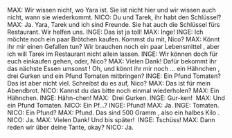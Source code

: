 MAX:
Wir wissen nicht, wo Yara ist. Sie ist nicht hier und wir wissen auch nicht, wann sie wiederkommt.
NICO:
Du und Tarek, ihr habt den Schlüssel?
MAX:
Ja. Yara, Tarek und ich sind Freunde. Sie hat auch die Schlüssel fürs Restaurant. Wir helfen uns.
INGE:
Das ist ja toll!
MAX:
Inge!
INGE:
Ich möchte noch ein paar Brötchen kaufen. Kommst du mit, Nico?
MAX:
Könnt ihr mir einen Gefallen tun? Wir brauchen noch ein paar Lebensmittel , aber ich will Tarek im Restaurant nicht allein lassen.
INGE:
Wir können doch für euch einkaufen gehen, oder, Nico?
MAX:
Vielen Dank! Dafür bekommt ihr das nächste Essen umsonst !
Oh, und könnt ihr mir noch … ein Hähnchen , drei Gurken und ein Pfund Tomaten mitbringen?
INGE:
Ein Pfund Tomaten? Das ist aber nicht viel. Schreibst du es auf, Nico?
MAX:
Das ist für mein Abendbrot.
NICO:
Kannst du das bitte noch einmal wiederholen?
MAX:
Ein Hähnchen.
INGE:
Hähn-chen!
MAX: 
Drei Gurken.
INGE:
Gur-ken! 
MAX:
Und ein Pfund Tomaten.
NICO:
Ein Pf…?
INGE:
Pfund!
MAX:
Ja.
INGE:
Tomaten.
NICO:
Ein Pfund?
MAX:
Pfund. Das sind 500 Gramm , also ein halbes Kilo .
NICO:
Ja.
MAX:
Vielen Dank! Und bis später! 
INGE:
Tschüss!
MAX:
Dann reden wir über deine Tante, okay?
NICO:
Ja.
